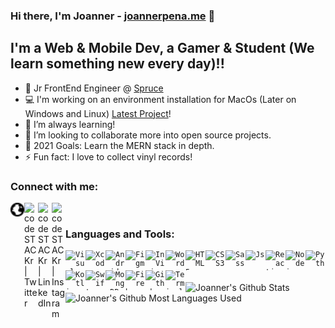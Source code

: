 ### Hi there, I'm Joanner - [joannerpena.me][website] 👋

<!-- [![Website](https://img.shields.io/website?label=codeSTACKr.com&style=for-the-badge&url=https%3A%2F%2Fcodestackr.com)](https://codestackr.com)
[![Twitter Follow](https://img.shields.io/twitter/follow/codeSTACKr?color=1DA1F2&logo=twitter&style=for-the-badge)](https://twitter.com/intent/follow?original_referer=https%3A%2F%2Fgithub.com%2FcodeSTACKr&screen_name=codeSTACKr) -->

## I'm a Web & Mobile Dev, a Gamer & Student (We learn something new every day)!!

- 💼 Jr FrontEnd Engineer @ [Spruce](https://sprucetech.com)
- 💻 I'm working on an environment installation for MacOs (Later on Windows and Linux) [Latest Project][latestproject]!
- 🌱 I’m always learning!
- 👯 I’m looking to collaborate more into open source projects.
- 🥅 2021 Goals: Learn the MERN stack in depth.
- ⚡ Fun fact: I love to collect vinyl records!

### Connect with me:

[<img align="left" alt="codeSTACKr.com" width="22px" src="https://raw.githubusercontent.com/iconic/open-iconic/master/svg/globe.svg" />][website]
[<img align="left" alt="codeSTACKr | Twitter" width="22px" src="https://cdn.jsdelivr.net/npm/simple-icons@v3/icons/twitter.svg" />][twitter]
[<img align="left" alt="codeSTACKr | LinkedIn" width="22px" src="https://cdn.jsdelivr.net/npm/simple-icons@v3/icons/linkedin.svg" />][linkedin]
[<img align="left" alt="codeSTACKr | Instagram" width="22px" src="https://cdn.jsdelivr.net/npm/simple-icons@v3/icons/instagram.svg" />][instagram]

<br />

### Languages and Tools:

<code><img align="left" alt="Visual Studio Code" height="32" width="32" src="https://cdn.jsdelivr.net/npm/simple-icons@v5/icons/visualstudiocode.svg"></code>
<code><img align="left" alt="Xcode" height="32" width="32" src="https://cdn.jsdelivr.net/npm/simple-icons@v5/icons/xcode.svg" /></code>
<code><img align="left" alt="Android Studio" height="32" width="32" src="https://cdn.jsdelivr.net/npm/simple-icons@v5/icons/androidstudio.svg"></code>
<code><img align="left" alt="Figma" height="32" width="32" src="https://cdn.jsdelivr.net/npm/simple-icons@v5/icons/figma.svg"></code>
<code><img align="left" alt="InVision" height="32" width="32" src="https://cdn.jsdelivr.net/npm/simple-icons@v5/icons/invision.svg"></code>
<code><img align="left" alt="Wordpress" height="32" width="32" src="https://cdn.jsdelivr.net/npm/simple-icons@v5/icons/wordpress.svg"></code>
<code><img align="left" alt="HTML5" height="32" width="32" src="https://cdn.jsdelivr.net/npm/simple-icons@v5/icons/html5.svg"></code>
<code><img align="left" alt="CSS3" height="32" width="32" src="https://cdn.jsdelivr.net/npm/simple-icons@v5/icons/css3.svg"></code>
<code><img align="left" alt="Sass" height="32" width="32" src="https://cdn.jsdelivr.net/npm/simple-icons@v5/icons/sass.svg"></code>
<code><img align="left" alt="Js" height="32" width="32" src="https://cdn.jsdelivr.net/npm/simple-icons@v5/icons/javascript.svg"></code>
<code><img align="left" alt="Reactjs" height="32" width="32" src="https://cdn.jsdelivr.net/npm/simple-icons@v5/icons/react.svg"></code>
<code><img align="left" alt="Nodejs" height="32" width="32" src="https://cdn.jsdelivr.net/npm/simple-icons@v5/icons/nodedotjs.svg"></code>
<code><img align="left" alt="Python" height="32" width="32" src="https://cdn.jsdelivr.net/npm/simple-icons@v5/icons/python.svg"></code>
<code><img align="left" alt="Kotlin" height="32" width="32" src="https://cdn.jsdelivr.net/npm/simple-icons@v5/icons/kotlin.svg"></code>
<code><img align="left" alt="Swift" height="32" width="32" src="https://cdn.jsdelivr.net/npm/simple-icons@v5/icons/swift.svg"></code>
<code><img align="left" alt="MongoDB" height="32" width="32" src="https://cdn.jsdelivr.net/npm/simple-icons@v5/icons/mongodb.svg"></code>
<code><img align="left" alt="Firebase" height="32" width="32" src="https://cdn.jsdelivr.net/npm/simple-icons@v5/icons/firebase.svg"></code>
<code><img align="left" alt="Github" height="32" width="32" src="https://cdn.jsdelivr.net/npm/simple-icons@v5/icons/github.svg"></code>
<code><img align="left" alt="Terminal" height="32" width="32" src="https://cdn.jsdelivr.net/npm/simple-icons@v5/icons/windowsterminal.svg"></code>

<br />
<br />
<br />

<img align="left" alt="Joanner's Github Stats" src="https://github-readme-stats-joannerpena.vercel.app/api?username=joannerpena"/>
<img align="left" alt="Joanner's Github Most Languages Used" src="https://github-readme-stats-joannerpena.vercel.app/api/top-langs/?username=joannerpena"/>

<!-- ---

### 📕 Latest Blog Posts

<!-- BLOG-POST-LIST:START -->
<!-- BLOG-POST-LIST:END -->

<!-- --- -->

<!-- <details>
  <summary>:zap: Recent GitHub Activity</summary>

<!--START_SECTION:activity-->
<!--END_SECTION:activity-->

<!-- </details> -->

<!-- <details>
  <summary>:zap: GitHub Stats</summary>

  <img align="left" alt="codeSTACKr's GitHub Stats" src="https://github-readme-stats.codestackr.vercel.app/api?username=codeSTACKr&show_icons=true&hide_border=true" />

</details> -->

[website]: https://joannerpena.me
[latestproject]: https://github.com/joannerpena/Mac-Environment-Installer
[twitter]: https://twitter.com/joannerpena
[instagram]: https://instagram.com/joannerpena06
[linkedin]: https://linkedin.com/in/joannerpena
